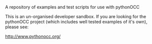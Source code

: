 A repository of examples and test scripts for use with pythonOCC

This is an un-organised developer sandbox. If you are looking for the pythonOCC project (which includes well tested examples of it's own), please see:

http://www.pythonocc.org/



